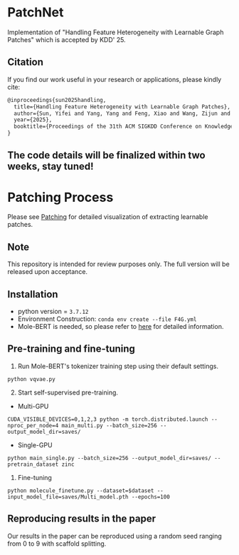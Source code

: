# PatchNet
Implementation of "Handling Feature Heterogeneity with Learnable Graph Patches" which is accepted by KDD' 25.

## Citation

If you find our work useful in your research or applications, please kindly cite:

```tex
@inproceedings{sun2025handling,
  title={Handling Feature Heterogeneity with Learnable Graph Patches},
  author={Sun, Yifei and Yang, Yang and Feng, Xiao and Wang, Zijun and Zhong, Haoyang and Wang, Chunping and Chen, Lei},
  year={2025},
  booktitle={Proceedings of the 31th ACM SIGKDD Conference on Knowledge Discovery and Data Mining},
}
```

## The code details will be finalized within two weeks, stay tuned!

# Patching Process
Please see [Patching](Patching_2.pdf) for detailed visualization of extracting learnable patches.

## Note
This repository is intended for review purposes only. The full version will be released upon acceptance.

## Installation

- python version = `3.7.12`
- Environment Construction:
```conda env create --file F4G.yml```
- Mole-BERT is needed, so please refer to [here](https://github.com/junxia97/Mole-BERT) for detailed information.

## Pre-training and fine-tuning

1. Run Mole-BERT's tokenizer training step using their default settings.
```
python vqvae.py
```
2. Start self-supervised pre-training.
- Multi-GPU
```
CUDA_VISIBLE_DEVICES=0,1,2,3 python -m torch.distributed.launch --nproc_per_node=4 main_multi.py --batch_size=256 --output_model_dir=saves/
```
- Single-GPU
```
python main_single.py --batch_size=256 --output_model_dir=saves/ --pretrain_dataset zinc
```
1. Fine-tuning
```
python molecule_finetune.py --dataset=$dataset --input_model_file=saves/Multi_model.pth --epochs=100
```

## Reproducing results in the paper
Our results in the paper can be reproduced using a random seed ranging from 0 to 9 with scaffold splitting. 

<!-- ## Reference -->


